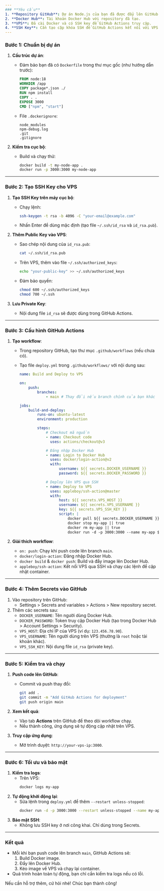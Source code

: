 ```yaml
---
### **Yêu cầu**
1. **Repository GitHub**: Dự án Node.js của bạn đã được đẩy lên GitHub.
2. **Docker Hub**: Tài khoản Docker Hub với repository đã tạo.
3. **VPS**: Đã cài Docker và có SSH key để GitHub Actions truy cập.
4. **SSH Key**: Cần tạo cặp khóa SSH để GitHub Actions kết nối với VPS.
---
```


### **Bước 1: Chuẩn bị dự án**

1. **Cấu trúc dự án**:

    - Đảm bảo bạn đã có `Dockerfile` trong thư mục gốc (như hướng dẫn trước):
        ```dockerfile
        FROM node:18
        WORKDIR /app
        COPY package*.json ./
        RUN npm install
        COPY . .
        EXPOSE 3000
        CMD ["npm", "start"]
        ```
    - File `.dockerignore`:
        ```
        node_modules
        npm-debug.log
        .git
        .gitignore
        ```

2. **Kiểm tra cục bộ**:
    - Build và chạy thử:
        ```bash
        docker build -t my-node-app .
        docker run -p 3000:3000 my-node-app
        ```

---

### **Bước 2: Tạo SSH Key cho VPS**

1. **Tạo SSH Key trên máy cục bộ**:

    - Chạy lệnh:
        ```bash
        ssh-keygen -t rsa -b 4096 -C "your-email@example.com"
        ```
    - Nhấn Enter để dùng mặc định (tạo file `~/.ssh/id_rsa` và `id_rsa.pub`).

2. **Thêm Public Key vào VPS**:

    - Sao chép nội dung của `id_rsa.pub`:
        ```bash
        cat ~/.ssh/id_rsa.pub
        ```
    - Trên VPS, thêm vào file `~/.ssh/authorized_keys`:
        ```bash
        echo "your-public-key" >> ~/.ssh/authorized_keys
        ```
    - Đảm bảo quyền:
        ```bash
        chmod 600 ~/.ssh/authorized_keys
        chmod 700 ~/.ssh
        ```

3. **Lưu Private Key**:
    - Nội dung file `id_rsa` sẽ được dùng trong GitHub Actions.

---

### **Bước 3: Cấu hình GitHub Actions**

1. **Tạo workflow**:

    - Trong repository GitHub, tạo thư mục `.github/workflows` (nếu chưa có).
    - Tạo file `deploy.yml` trong `.github/workflows/` với nội dung sau:

        ```yaml
        name: Build and Deploy to VPS

        on:
            push:
                branches:
                    - main # Thay đổi nếu branch chính của bạn khác

        jobs:
            build-and-deploy:
                runs-on: ubuntu-latest
                environment: production

                steps:
                    # Checkout mã nguồn
                    - name: Checkout code
                      uses: actions/checkout@v3

                    # Đăng nhập Docker Hub
                    - name: Login to Docker Hub
                      uses: docker/login-action@v2
                      with:
                          username: ${{ secrets.DOCKER_USERNAME }}
                          password: ${{ secrets.DOCKER_PASSWORD }}

                    # Deploy lên VPS qua SSH
                    - name: Deploy to VPS
                      uses: appleboy/ssh-action@master
                      with:
                          host: ${{ secrets.VPS_HOST }}
                          username: ${{ secrets.VPS_USERNAME }}
                          key: ${{ secrets.VPS_SSH_KEY }}
                          script: |
                              docker pull ${{ secrets.DOCKER_USERNAME }}/my-node-app:latest
                              docker stop my-app || true
                              docker rm my-app || true
                              docker run -d -p 3000:3000 --name my-app ${{ secrets.DOCKER_USERNAME }}/my-node-app:latest
        ```

2. **Giải thích workflow**:
    - `on: push`: Chạy khi push code lên branch `main`.
    - `docker/login-action`: Đăng nhập Docker Hub.
    - `docker build` & `docker push`: Build và đẩy image lên Docker Hub.
    - `appleboy/ssh-action`: Kết nối VPS qua SSH và chạy các lệnh để cập nhật container.

---

### **Bước 4: Thêm Secrets vào GitHub**

1. Vào repository trên GitHub:
    - Settings > Secrets and variables > Actions > New repository secret.
2. Thêm các secrets sau:
    - `DOCKER_USERNAME`: Tên người dùng Docker Hub.
    - `DOCKER_PASSWORD`: Token truy cập Docker Hub (tạo trong Docker Hub > Account Settings > Security).
    - `VPS_HOST`: Địa chỉ IP của VPS (ví dụ: `123.456.78.90`).
    - `VPS_USERNAME`: Tên người dùng trên VPS (thường là `root` hoặc tài khoản khác).
    - `VPS_SSH_KEY`: Nội dung file `id_rsa` (private key).

---

### **Bước 5: Kiểm tra và chạy**

1. **Push code lên GitHub**:

    - Commit và push thay đổi:
        ```bash
        git add .
        git commit -m "Add GitHub Actions for deployment"
        git push origin main
        ```

2. **Xem kết quả**:

    - Vào tab **Actions** trên GitHub để theo dõi workflow chạy.
    - Nếu thành công, ứng dụng sẽ tự động cập nhật trên VPS.

3. **Truy cập ứng dụng**:
    - Mở trình duyệt: `http://your-vps-ip:3000`.

---

### **Bước 6: Tối ưu và bảo mật**

1. **Kiểm tra logs**:
    - Trên VPS:
        ```bash
        docker logs my-app
        ```
2. **Tự động khởi động lại**:
    - Sửa lệnh trong `deploy.yml` để thêm `--restart unless-stopped`:
        ```bash
        docker run -d -p 3000:3000 --restart unless-stopped --name my-app ${{ secrets.DOCKER_USERNAME }}/my-node-app:latest
        ```
3. **Bảo mật SSH**:
    - Không lưu SSH key ở nơi công khai. Chỉ dùng trong Secrets.

---

### **Kết quả**

-   Mỗi khi bạn push code lên branch `main`, GitHub Actions sẽ:
    1. Build Docker image.
    2. Đẩy lên Docker Hub.
    3. Kéo image về VPS và chạy lại container.
-   Quá trình hoàn toàn tự động, bạn chỉ cần kiểm tra logs nếu có lỗi.

Nếu cần hỗ trợ thêm, cứ hỏi nhé! Chúc bạn thành công!
